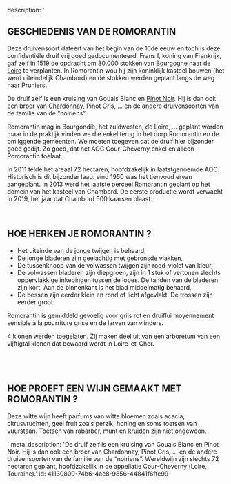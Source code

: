 description: '<h2 class="text-base md:text-lg">GESCHIEDENIS VAN DE ROMORANTIN</h2><p>Deze druivensoort dateert van het begin van de 16de eeuw en toch is deze confidentiële druif vrij goed gedocumenteerd. Frans I, koning van Frankrijk, gaf zelf in 1519 de opdracht om 80.000 stokken van <a href="/nl/region/bourgogne">Bourgogne</a> naar de <a href="/nl/region/loire">Loire</a> te verplanten. In Romorantin wou hij zijn koninklijk kasteel bouwen (het werd uiteindelijk Chambord) en de stokken werden geplant langs de weg naar Pruniers.&nbsp;</p><p>De druif zelf is een kruising van Gouais Blanc en <a href="/nl/grape/pinot-noir">Pinot Noir</a>. Hij is dan ook een broer van <a href="/nl/grape/chardonnay">Chardonnay</a>, Pinot Gris, … en de andere druivensoorten van de familie van de “noiriens”.</p><p>Romorantin mag in Bourgondië, het zuidwesten, de Loire, … geplant worden maar in de praktijk vinden we die enkel terug in het dorp Romorantin en de omliggende gemeenten. We moeten toegeven dat de druif hier bijzonder goed gedijt. Zo goed, dat het AOC Cour-Cheverny enkel en alleen Romorantin toelaat.&nbsp;</p><p>In 2011 telde het areaal 72 hectaren, hoofdzakelijk in laatstgenoemde AOC. Historisch is dit bijzonder laag: eind 1950 was het tienvoud ervan aangeplant. In 2013 werd het laatste perceel Romorantin geplant op het domein van het kasteel van Chambord. De eerste productie wordt verwacht in 2019, het jaar dat Chambord 500 kaarsen blaast.</p><p><br></p><h2 class="text-base md:text-lg">HOE HERKEN JE ROMORANTIN ?</h2><ul><li>Het uiteinde van de jonge twijgen is behaard,</li><li>De jonge bladeren zijn geelachtig met gebronsde vlakken,</li><li>De tussenknoop van de volwassen twijgen zijn rood-violet van kleur,</li><li>De volwassen bladeren zijn diepgroen, zijn in 1 stuk of vertonen slechts oppervlakkige inkepingen tussen de lobes. De tanden van de bladeren zijn kort. Aan de binnenkant is het blad middelmatig behaard,</li><li>De bessen zijn eerder klein en rond of licht afgevlakt. De trossen zijn eerder groot</li></ul><p>Romorantin is gemiddeld gevoelig voor grijs rot en druiflui moyennement sensible à la pourriture grise en de larven van vlinders.</p><p>4 klonen werden toegelaten. Zij maken deel uit van een arboretum van een vijftigtal klonen dat bewaard wordt in Loire-et-Cher.</p><h2 class="text-base md:text-lg"><br></h2><h2 class="text-base md:text-lg">HOE PROEFT EEN WIJN GEMAAKT MET ROMORANTIN ?</h2><p>Deze witte wijn heeft parfums van witte bloemen zoals acacia, citrusvruchten, geel fruit zoals perzik, honing en soms toetsen van vuurstaan. Toetsen van rabarber, munt en kruiden zijn niet ongewoon.</p>'
meta_description: 'De druif zelf is een kruising van Gouais Blanc en Pinot Noir. Hij is dan ook een broer van Chardonnay, Pinot Gris, … en de andere druivensoorten van de familie van de “noiriens”. Wereldwijn zijn slechts 72 hectaren geplant, hoofdzakelijk in de appellatie Cour-Cheverny (Loire, Touraine).'
id: 41130809-74b6-4ac8-9856-44841f6ffe99
